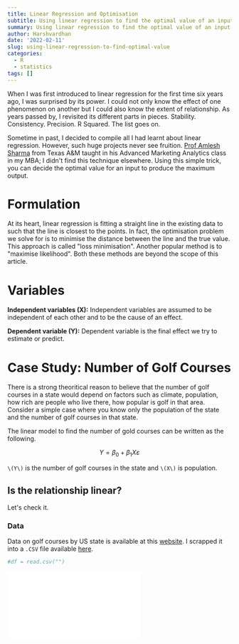 ```yaml
---
title: Linear Regression and Optimisation
subtitle: Using linear regression to find the optimal value of an input
summary: Using linear regression to find the optimal value of an input
author: Harshvardhan
date: '2022-02-11'
slug: using-linear-regression-to-find-optimal-value
categories:
  - R
  - statistics
tags: []
---
```


When I was first introduced to linear regression for the first time six years ago, I was surprised by its power. I could not only know the effect of one phenomenon on another but I could also know the extent of relationship. As years passed by, I revisited its different parts in pieces. Stability. Consistency. Precision. R Squared. The list goes on.

Sometime in past, I decided to compile all I had learnt about linear regression. However, such huge projects never see fruition. [Prof Amlesh Sharma](https://mays.tamu.edu/directory/as19/) from Texas A&M taught in his Advanced Marketing Analytics class in my MBA; I didn't find this technique elsewhere. Using this simple trick, you can decide the optimal value for an input to produce the maximum output.

# Formulation

At its heart, linear regression is fitting a straight line in the existing data to such that the line is closest to the points. In fact, the optimisation problem we solve for is to minimise the distance between the line and the true value. This approach is called "loss minimisation". Another popular method is to "maximise likelihood". Both these methods are beyond the scope of this article.

# Variables

**Independent variables (X):** Independent variables are assumed to be independent of each other and to be the cause of an effect.

**Dependent variable (Y):** Dependent variable is the final effect we try to estimate or predict.

# Case Study: Number of Golf Courses

There is a strong theoritical reason to believe that the number of golf courses in a state would depend on factors such as climate, population, how rich are people who live there, how popular is golf in that area. Consider a simple case where you know only the population of the state and the number of golf courses in that state.

The linear model to find the number of gold courses can be written as the following.

$$
Y = \beta_0 + \beta_1X \varepsilon
$$

`\(Y\)` is the number of golf courses in the state and `\(X\)` is population.

## Is the relationship linear?

Let's check it.

### Data

Data on golf courses by US state is available at this [website](https://www.bls.gov/opub/ted/2018/golf-anyone-a-look-at-golf-courses-and-country-clubs-by-state.htm). I scrapped it into a `.CSV` file available [here](data/golf.csv).


```r
#df = read.csv("")
```

![](index.md)
